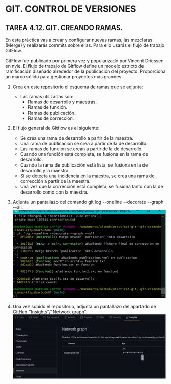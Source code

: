 # GIT. CONTROL DE VERSIONES

## TAREA 4.12. GIT. CREANDO RAMAS.  

En esta práctica vas a crear y configurar nuevas ramas, las mezclarás (Merge) y realizarás commits sobre ellas. Para ello usarás el flujo de trabajo GitFlow.

GitFlow fue publicado por primera vez y popularizado por Vincent Driessen en nvie. El flujo de trabajo de Gitflow define un modelo estricto de ramificación diseñado alrededor de la publicación del proyecto. Proporciona un marco sólido para gestionar proyectos más grandes.

1. Crea en este repositorio el esquema de ramas que se adjunta:
    - Las ramas utilizadas son: 
        - Ramas de desarrollo y maestras.
        - Ramas de función.
        - Ramas de publicación.
        - Ramas de corrección.  

2. El flujo general de Gitflow es el siguiente:
    - Se crea una rama de desarrollo a partir de la maestra.
    - Una rama de publicación se crea a partir de la de desarrollo.
    - Las ramas de función se crean a partir de la de desarrollo.
    - Cuando una función está completa, se fusiona en la rama de desarrollo.
    - Cuando la rama de publicación está lista, se fusiona en la de desarrollo y la maestra.
    - Si se detecta una incidencia en la maestra, se crea una rama de corrección a partir de la maestra.
    - Una vez que la corrección está completa, se fusiona tanto con la de desarrollo como con la maestra.  

3. Adjunta un pantallazo del comando git log --oneline --decorate --graph --all.  
    ![Comando Git log](img/Captura1.JPG)

4. Una vez subido el repositorio, adjunta un pantallazo del apartado de GitHub "Insights"/"Network graph".  
    ![Insights/Network graph](img/Captura2.jpg)